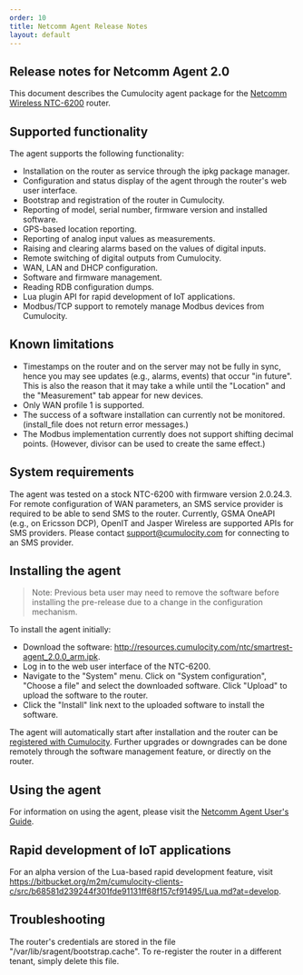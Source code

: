 ```yaml
---
order: 10
title: Netcomm Agent Release Notes
layout: default
---
```


## Release notes for Netcomm Agent 2.0

This document describes the Cumulocity agent package for the [Netcomm Wireless NTC-6200](www.netcommwireless.com/product/m2m/ntc-6200) router.

## Supported functionality

The agent supports the following functionality:

* Installation on the router as service through the ipkg package manager.
* Configuration and status display of the agent through the router's web user interface.
* Bootstrap and registration of the router in Cumulocity.
* Reporting of model, serial number, firmware version and installed software.
* GPS-based location reporting.
* Reporting of analog input values as measurements.
* Raising and clearing alarms based on the values of digital inputs.
* Remote switching of digital outputs from Cumulocity.
* WAN, LAN and DHCP configuration.
* Software and firmware management.
* Reading RDB configuration dumps.
* Lua plugin API for rapid development of IoT applications.
* Modbus/TCP support to remotely manage Modbus devices from Cumulocity.

## Known limitations

* Timestamps on the router and on the server may not be fully in sync, hence you may see updates (e.g., alarms, events) that occur "in future". This is also the reason that it may take a while until the "Location" and the "Measurement" tab appear for new devices.
* Only WAN profile 1 is supported.
* The success of a software installation can currently not be monitored. (install_file does not return error messages.)
* The Modbus implementation currently does not support shifting decimal points. (However, divisor can be used to create the same effect.)

## System requirements

The agent was tested on a stock NTC-6200 with firmware version 2.0.24.3. For remote configuration of WAN parameters, an SMS service provider is required to be able to send SMS to the router. Currently, GSMA OneAPI (e.g., on Ericsson DCP), OpenIT and Jasper Wireless are supported APIs for SMS providers. Please contact support@cumulocity.com for connecting to an SMS provider.

## Installing the agent

> Note: Previous beta user may need to remove the software before installing the pre-release due to a change in the configuration mechanism.

To install the agent initially:

* Download the software: http://resources.cumulocity.com/ntc/smartrest-agent_2.0.0_arm.ipk.
* Log in to the web user interface of the NTC-6200.
* Navigate to the "System" menu. Click on "System configuration", "Choose a file" and select the downloaded software. Click "Upload" to upload the software to the router.
* Click the "Install" link next to the uploaded software to install the software.

The agent will automatically start after installation and the router can be [registered with Cumulocity](/guides/devices/netcomm/netcomm-usersguide#connect). Further upgrades or downgrades can be done remotely through the software management feature, or directly on the router.

## Using the agent

For information on using the agent, please visit the [Netcomm Agent User's Guide](/guides/devices/netcomm/netcomm-usersguide).

## Rapid development of IoT applications

For an alpha version of the Lua-based rapid development feature, visit https://bitbucket.org/m2m/cumulocity-clients-c/src/b68581d239244f301fde91131ff68f157cf91495/Lua.md?at=develop.

## Troubleshooting

The router's credentials are stored in the file "/var/lib/sragent/bootstrap.cache". To re-register the router in a different tenant, simply delete this file.


